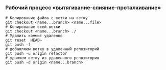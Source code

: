 ### Рабочий процесс «вытягивание-слияние-проталкивание»

```
# Копирование файла с ветки на ветку
git checkout <name...branch> <name...file>
# Копирование всей ветки
git checkout <name...branch> ./
# Удалить коммит удаленно 
git reset  HEAD~
git push -f
# добавляем ветку в удаленный репозиторий
git push -u origin refactor
# удаляем ветку из удаленного репозитория 
git push -d origin <name...branch>
```

